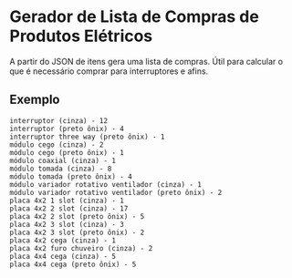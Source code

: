 # Gerador de Lista de Compras de Produtos Elétricos

A partir do JSON de itens gera uma lista de compras. Útil para calcular o que é necessário comprar para interruptores e afins.

## Exemplo

    interruptor (cinza) - 12
    interruptor (preto ônix) - 4
    interruptor three way (preto ônix) - 1
    módulo cego (cinza) - 2
    módulo cego (preto ônix) - 1
    módulo coaxial (cinza) - 1
    módulo tomada (cinza) - 8
    módulo tomada (preto ônix) - 4
    módulo variador rotativo ventilador (cinza) - 1
    módulo variador rotativo ventilador (preto ônix) - 2
    placa 4x2 1 slot (cinza) - 1
    placa 4x2 2 slot (cinza) - 17
    placa 4x2 2 slot (preto ônix) - 5
    placa 4x2 3 slot (cinza) - 3
    placa 4x2 3 slot (preto ônix) - 2
    placa 4x2 cega (cinza) - 1
    placa 4x2 furo chuveiro (cinza) - 2
    placa 4x4 cega (cinza) - 5
    placa 4x4 cega (preto ônix) - 5
